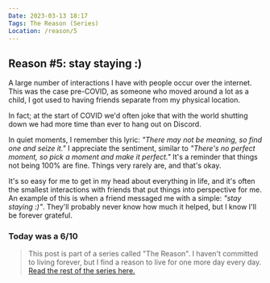 ```yaml
---
Date: 2023-03-13 18:17
Tags: The Reason (Series)
Location: /reason/5
---
```


## Reason #5: stay staying :)
A large number of interactions I have with people occur over the internet. This was the case pre-COVID, as someone who moved around a lot as a child, I got used to having friends separate from my physical location.

In fact; at the start of COVID we'd often joke that with the world shutting down we had more time than ever to hang out on Discord.

In quiet moments, I remember this lyric: *"There may not be meaning, so find one and seize it."* I appreciate the sentiment, similar to *"There's no perfect moment, so pick a moment and make it perfect."* It's a reminder that things not being 100% are fine. Things very rarely are, and that's okay.

It's so easy for me to get in my head about everything in life, and it's often the smallest interactions with friends that put things into perspective for me. An example of this is when a friend messaged me with a simple: *"stay staying :)"*. They'll probably never know how much it helped, but I know I'll be forever grateful.

### Today was a 6/10

>This post is part of a series called "The Reason". I haven't committed to living forever, but I find a reason to live for one more day every day. [Read the rest of the series here.](/reason/)
